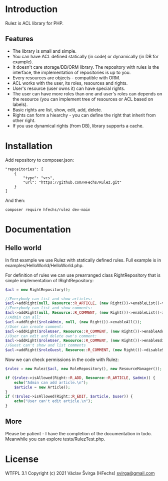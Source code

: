 # Introduction
Rulez is ACL library for PHP.

## Features

* The library is small and simple.
* You can have ACL defined statically (in code) or dynamically (in DB for example).
* It doesn't care storage/DB/ORM library. The repository with rules is the interface, the implementation of repositories is up to you.
* Every resources are objects - compatible with ORM.
* ACL works with the user, its roles, resources and rights.
* User's resource (user owns it) can have special rights.
* The user can have more roles than one and user's roles can depends on the resource (you can implement tree of resources or ACL based on labels).
* Basic rights are list, show, edit, add, delete.
* Rights can form a hiearchy - you can define the right that inherit from other right.
* If you use dynamical rights (from DB), library supports a cache.

# Installation 

Add repository to composer.json:

    "repositories": [
        {
            "type": "vcs",
            "url": "https://github.com/HFechs/Rulez.git"
        }
    ]
    
And then:

    composer require hfechs/rulez dev-main

# Documentation

## Hello world

In first example we use Rulez with statically defined rules. Full example is in examples/HelloWorld/HelloWorld.php.

For definition of rules we can use prearranged class RightRepository that is simple implementation of IRightRepository:

```php
$acl = new RightRepository();

//Everybody can list and show articles:
$acl->addRight(null, Resource::R_ARTICLE, (new Right())->enableList()->enableShow());
//Everybody can list and show comments:
$acl->addRight(null, Resource::R_COMMENT, (new Right())->enableList()->enableShow());
//Admin can all:
$acl->addRight($roleAdmin, null, (new Right())->enableAll());
//User can create comment:
$acl->addRight($roleUser, Resource::R_COMMENT, (new Right())->enableAdd());
//User can edit and delete own's comment:
$acl->addRight($roleUser, Resource::R_COMMENT, (new Right())->enableEdit()->enableDelete(), true);
//Guest can't show and list comments
$acl->addRight($roleGuest, Resource::R_COMMENT, (new Right())->disableShow()->disableList());
```

Now we can check permissions in the code with Rulez:

```php
$rulez = new Rulez($acl, new RoleRepository(), new ResourceManager());

if ($rulez->isAllowed(Right::R_ADD, Resource::R_ARTICLE, $admin)) {
    echo("Admin can add article.\n");
    $article = new Article();
}
if (!$rulez->isAllowed(Right::R_EDIT, $article, $user)) {
    echo("User can't edit article.\n");
}
```

## More

Please be patient - I have the completion of the documentation in todo. 
Meanwhile you can explore tests/RulezTest.php.


# License
WTFPL 3.1
Copyright (c) 2021 Václav Švirga (HFechs) <svirga@gmail.com>

